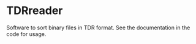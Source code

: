 # TDRreader
Software to sort binary files in TDR format. See the documentation in the code for usage.